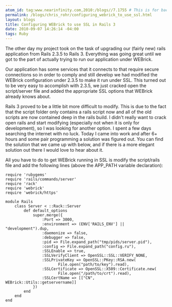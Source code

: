 ```yaml
---
atom_id: tag:www.nearinfinity.com,2010:/blogs//7.1755 # This is for backwards compatibility do not change!
permalink: /blogs/chris_rohr/configuring_webrick_to_use_ssl.html
layout: blogs
title: Configuring WEBrick to use SSL in Rails 3
date: 2010-09-07 14:26:14 -04:00
tags: Ruby
---
```

The other day my project took on the task of upgrading our (fairly new) rails application from Rails 2.3.5 to Rails 3.  Everything was going great until we got to the part of actually trying to run our application under WEBrick. 

Our application has some services that it connects to that require secure connections so in order to comply and still develop we had modified the WEBrick configuration under 2.3.5 to make it run under SSL. This turned out to be very easy to accomplish with 2.3.5, we just cracked open the script/server file and added the appropriate SSL options that WEBrick already knows about.

Rails 3 proved to be a little bit more difficult to modify.  This is due to the fact that the script folder only contains a rails script now and all of the old scripts are now contained deep in the rails build.  I didn't really want to crack open rails and start modifying (especially not when it is only for development), so I was looking for another option.  I spent a few days searching the internet with no luck.  Today I came into work and after 6+ hours and some pair programming a solution was figured out.  You can find the solution that we came up with below, and if there is a more elegant solution out there I would love to hear about it.

All you have to do to get WEBrick running in SSL is modify the script/rails file and add the following lines (above the APP_PATH variable declaration):

    require 'rubygems'
    require 'rails/commands/server'
    require 'rack'
    require 'webrick'
    require 'webrick/https'
    
    module Rails
        class Server < ::Rack::Server
            def default_options
                super.merge({
                    :Port => 3000,
                    :environment => (ENV['RAILS_ENV'] || "development").dup,
                    :daemonize => false,
                    :debugger => false,
                    :pid => File.expand_path("tmp/pids/server.pid"),
                    :config => File.expand_path("config.ru"),
                    :SSLEnable => true,
                    :SSLVerifyClient => OpenSSL::SSL::VERIFY_NONE,
                    :SSLPrivateKey => OpenSSL::PKey::RSA.new(
                           File.open("path/to/key").read),
                    :SSLCertificate => OpenSSL::X509::Certificate.new(
                           File.open("/path/to/crt").read),
                    :SSLCertName => [["CN", WEBrick::Utils::getservername]]
                })
            end
        end
    end 
